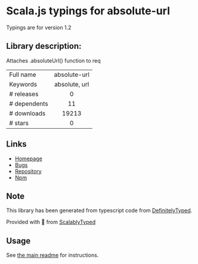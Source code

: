 
# Scala.js typings for absolute-url

Typings are for version 1.2

## Library description:
Attaches .absoluteUrl() function to req

|                    |                 |
| ------------------ | :-------------: |
| Full name          | absolute-url |
| Keywords           | absolute, url |
| # releases         | 0 |
| # dependents       | 11 |
| # downloads        | 19213 |
| # stars            | 0 |

## Links
- [Homepage](https://github.com/zazukoians/absolute-url)
- [Bugs](https://github.com/zazukoians/absolute-url/issues)
- [Repository](https://github.com/zazukoians/absolute-url)
- [Npm](https://www.npmjs.com/package/absolute-url)
    


## Note
This library has been generated from typescript code from [DefinitelyTyped](https://definitelytyped.org).

Provided with :purple_heart: from [ScalablyTyped](https://github.com/oyvindberg/ScalablyTyped)

## Usage
See [the main readme](../../readme.md) for instructions.



